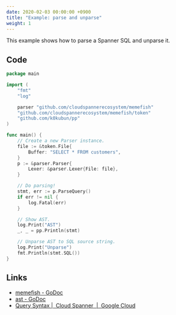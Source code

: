 ```yaml
---
date: 2020-02-03 00:00:00 +0900
title: "Example: parse and unparse"
weight: 1
---
```


This example shows how to parse a Spanner SQL and unparse it.

 <!--more--> 

 ## Code

```go
package main

import (
	"fmt"
	"log"

	parser "github.com/cloudspannerecosystem/memefish"
	"github.com/cloudspannerecosystem/memefish/token"
	"github.com/k0kubun/pp"
)

func main() {
	// Create a new Parser instance.
	file := &token.File{
		Buffer: "SELECT * FROM customers",
	}
	p := &parser.Parser{
		Lexer: &parser.Lexer{File: file},
	}

	// Do parsing!
	stmt, err := p.ParseQuery()
	if err != nil {
		log.Fatal(err)
	}

	// Show AST.
	log.Print("AST")
	_, _ = pp.Println(stmt)

	// Unparse AST to SQL source string.
	log.Print("Unparse")
	fmt.Println(stmt.SQL())
}
```

## Links

- [memefish - GoDoc](https://pkg.go.dev/github.com/cloudspannerecosystem/memefish)
- [ast - GoDoc](https://pkg.go.dev/github.com/cloudspannerecosystem/memefish/ast)
- [Query Syntax |  Cloud Spanner  |  Google Cloud](https://cloud.google.com/spanner/docs/query-syntax)